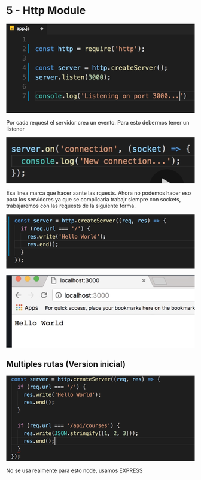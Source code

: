 # 5 - Http Module

![](../../../.gitbook/assets/imagen%20%28138%29.png)

Por cada request el servidor crea un evento. Para esto debermos tener un listener

![](../../../.gitbook/assets/imagen%20%28164%29.png)

Esa linea marca que hacer aante las rquests. Ahora no podemos hacer eso para los servidores ya que se complicaria trabajr siempre con sockets, trabajaremos con las requests de la siguiente forma.

![](../../../.gitbook/assets/imagen%20%28156%29.png)

![](../../../.gitbook/assets/imagen%20%28131%29.png)

## Multiples rutas \(Version inicial\)

![](../../../.gitbook/assets/imagen%20%28167%29.png)



No se usa realmente para esto node, usamos EXPRESS





